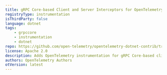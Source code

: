 ```yaml
---
title: gRPC Core-based Client and Server Interceptors for OpenTelemetry .NET
registryType: instrumentation
isThirdParty: false
language: dotnet
tags:
    - grpccore
    - instrumentation
    - dotnet
repo: https://github.com/open-telemetry/opentelemetry-dotnet-contrib/tree/main/src/OpenTelemetry.Instrumentation.GrpcCore
license: Apache 2.0
description: Adds OpenTelemetry instrumentation for gRPC Core-based client and server calls.
authors: OpenTelemetry Authors
otVersion: latest
---
```


